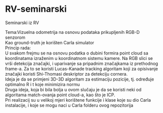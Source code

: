 # RV-seminarski
Seminarski iz RV

Tema:Vizuelna odometrija na osnovu podataka prikupljenih RGB-D senzorom   
Kao ground-truth je korišten Carla simulator  
Princip rada:  
U svakom frejmu se na osnovu podatka o dubini formira point cloud sa koordinatama izraženim u koordinatnom sistemu kamere. Na RGB slici se vrši detekcija značajki, i uparivanje sa pripadnim značajkama iz prethodnog frame-a. Za to se koristi Lucas-Kanade tracking algoritam koji za opisivanje značajki koristi Shi-Thomasi deskriptor za detekciju cornera.  
Ideja je da se primjeni 3D-3D algoritam za estimaciju pozicije, tj. određuje optimalno R i t koje minimizira normu  
Druga ideja, koja bi bila bolja u ovom slučaju je da se koristi neki od algoritama match-ovanja point cloud-a, kao što je ICP.  
Pri realizacij su u velikoj mjeri korištene funkcije i klase koje su dio Carla instalacije, i koje se mogu naci u Carla folderu ovog repozitorija

